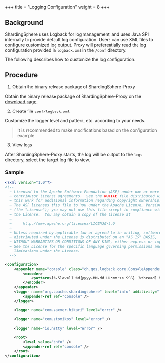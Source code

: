 +++
title = "Logging Configuration"
weight = 8
+++

## Background

ShardingSphere uses Logback for log management, and uses Java SPI internally to provide default log configuration. Users can use XML files to configure customized log output. Proxy will preferentially read the log configuration provided in `logback.xml` in the `/conf` directory.

The following describes how to customize the log configuration.

## Procedure

1. Obtain the binary release package of ShardingSphere-Proxy

Obtain the binary release package of ShardingSphere-Proxy on the [download page](https://shardingsphere.apache.org/document/current/en/downloads/).

2. Create file `conf/logback.xml`

Customize the logger level and pattern, etc. according to your needs.
> It is recommended to make modifications based on the configuration example

3. View logs

After ShardingSphere-Proxy starts, the log will be output to the `logs` directory, select the target log file to view.

### Sample

```xml
<?xml version="1.0"?>
<!--
  ~ Licensed to the Apache Software Foundation (ASF) under one or more
  ~ contributor license agreements.  See the NOTICE file distributed with
  ~ this work for additional information regarding copyright ownership.
  ~ The ASF licenses this file to You under the Apache License, Version 2.0
  ~ (the "License"); you may not use this file except in compliance with
  ~ the License.  You may obtain a copy of the License at
  ~
  ~     http://www.apache.org/licenses/LICENSE-2.0
  ~
  ~ Unless required by applicable law or agreed to in writing, software
  ~ distributed under the License is distributed on an "AS IS" BASIS,
  ~ WITHOUT WARRANTIES OR CONDITIONS OF ANY KIND, either express or implied.
  ~ See the License for the specific language governing permissions and
  ~ limitations under the License.
  -->

<configuration>
    <appender name="console" class="ch.qos.logback.core.ConsoleAppender">
        <encoder>
            <pattern>[%-5level] %d{yyyy-MM-dd HH:mm:ss.SSS} [%thread] %logger{36} - %msg%n</pattern>
        </encoder>
    </appender>
    <logger name="org.apache.shardingsphere" level="info" additivity="false">
        <appender-ref ref="console" />
    </logger>
    
    <logger name="com.zaxxer.hikari" level="error" />
    
    <logger name="com.atomikos" level="error" />
    
    <logger name="io.netty" level="error" />
    
    <root>
        <level value="info" />
        <appender-ref ref="console" />
    </root>
</configuration>

```
